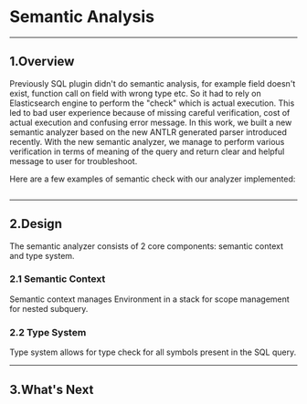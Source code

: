# Semantic Analysis

---
## 1.Overview

Previously SQL plugin didn't do semantic analysis, for example field doesn't exist, function call on field with wrong type etc. So it had to rely on Elasticsearch engine to perform the "check" which is actual execution. 
This led to bad user experience because of missing careful verification, cost of actual execution and confusing error message. In this work, we built a new semantic analyzer based on the new ANTLR generated parser introduced recently.
With the new semantic analyzer, we manage to perform various verification in terms of meaning of the query and return clear and helpful message to user for troubleshoot.

Here are a few examples of semantic check with our analyzer implemented:

```

```

---
## 2.Design

The semantic analyzer consists of 2 core components: semantic context and type system.

### 2.1 Semantic Context

Semantic context manages Environment in a stack for scope management for nested subquery.

### 2.2 Type System

Type system allows for type check for all symbols present in the SQL query.

---
## 3.What's Next